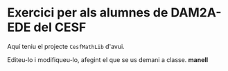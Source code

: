 # Exercici per als alumnes de DAM2A-EDE del CESF

Aquí teniu el projecte `CesfMathLib` d'avui. 

Editeu-lo i modifiqueu-lo, afegint el que se us demani a classe.
**manell**
